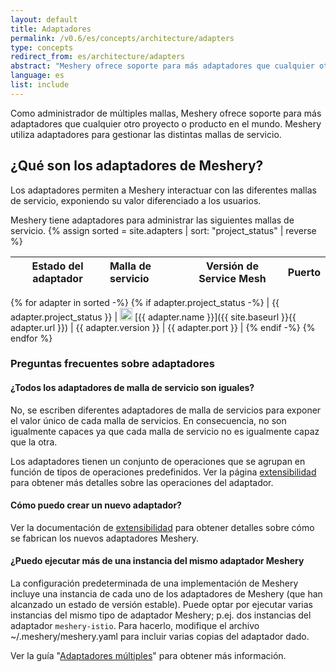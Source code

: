 ```yaml
---
layout: default
title: Adaptadores
permalink: /v0.6/es/concepts/architecture/adapters
type: concepts
redirect_from: es/architecture/adapters
abstract: "Meshery ofrece soporte para más adaptadores que cualquier otro proyecto o producto en el mundo. Meshery utiliza adaptadores para gestionar las distintas mallas de servicio."
language: es
list: include
---
```


Como administrador de múltiples mallas, Meshery ofrece soporte para más adaptadores que cualquier otro proyecto o producto en el mundo. Meshery utiliza adaptadores para gestionar las distintas mallas de servicio.

## ¿Qué son los adaptadores de Meshery?

Los adaptadores permiten a Meshery interactuar con las diferentes mallas de servicio, exponiendo su valor diferenciado a los usuarios.

Meshery tiene adaptadores para administrar las siguientes mallas de servicio.
{% assign sorted = site.adapters | sort: "project_status" | reverse %}

| Estado del adaptador | Malla de servicio | Versión de Service Mesh | Puerto |
| :------------------: | :---------------- | :---------------------: | :----: |
{% for adapter in sorted -%}
{% if adapter.project_status -%}
| {{ adapter.project_status }} | <img src="{{ adapter.image }}" style="width:20px" /> [{{ adapter.name }}]({{ site.baseurl }}{{ adapter.url }}) | {{ adapter.version }} | {{ adapter.port }} |
{% endif -%}
{% endfor %}

### Preguntas frecuentes sobre adaptadores

#### ¿Todos los adaptadores de malla de servicio son iguales?

No, se escriben diferentes adaptadores de malla de servicios para exponer el valor único de cada malla de servicios. En consecuencia, no son igualmente capaces ya que cada malla de servicio no es igualmente capaz que la otra.

Los adaptadores tienen un conjunto de operaciones que se agrupan en función de tipos de operaciones predefinidos. Ver la página [extensibilidad]({{site.baseurl}}/extensibility) para obtener más detalles sobre las operaciones del adaptador.

#### Cómo puedo crear un nuevo adaptador?

Ver la documentación de [extensibilidad]({{site.baseurl}}/extensibility) para obtener detalles sobre cómo se fabrican los nuevos adaptadores Meshery.

#### ¿Puedo ejecutar más de una instancia del mismo adaptador Meshery

La configuración predeterminada de una implementación de Meshery incluye una instancia de cada uno de los adaptadores de Meshery (que han alcanzado un estado de versión estable). Puede optar por ejecutar varias instancias del mismo tipo de adaptador Meshery; p.ej. dos instancias del adaptador `meshery-istio`. Para hacerlo, modifique el archivo ~/.meshery/meshery.yaml para incluir varias copias del adaptador dado.

Ver la guía "[Adaptadores múltiples]({{site.baseurl}}/guides/multiple-adapters)" para obtener más información.
